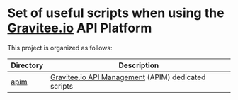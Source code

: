 # Set of useful scripts when using the [Gravitee.io](https://gravitee.io/) API Platform

This project is organized as follows:

| Directory             | Description                                                                                   |
| --------------------- | --------------------------------------------------------------------------------------------  |
| [apim](./apim)        | [Gravitee.io API Management](https://gravitee.io/products/apim/) (APIM) dedicated scripts     |